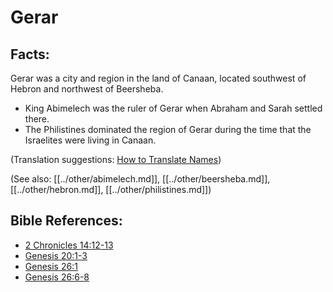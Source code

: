 # Gerar #

## Facts: ##

​Gerar was a city and region in the land of Canaan, located southwest of Hebron and northwest of Beersheba.

* King Abimelech was the ruler of Gerar when Abraham and Sarah settled there.
* The Philistines dominated the region of Gerar during the time that the Israelites were living in Canaan.

(Translation suggestions: [How to Translate Names](en/ta-vol1/translate/man/translate-names))

(See also: [[../other/abimelech.md]], [[../other/beersheba.md]], [[../other/hebron.md]], [[../other/philistines.md]])

## Bible References: ##

* [2 Chronicles 14:12-13](en/tn/2ch/help/14/12)
* [Genesis 20:1-3](en/tn/gen/help/20/01)
* [Genesis 26:1](en/tn/gen/help/26/01)
* [Genesis 26:6-8](en/tn/gen/help/26/06)